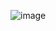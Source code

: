 ![image](https://github.com/t845270g/python-pygame-star-wars/blob/e9f0329753159350fa305faa8d338dcd72ba703f/img/HP.jpgl)
